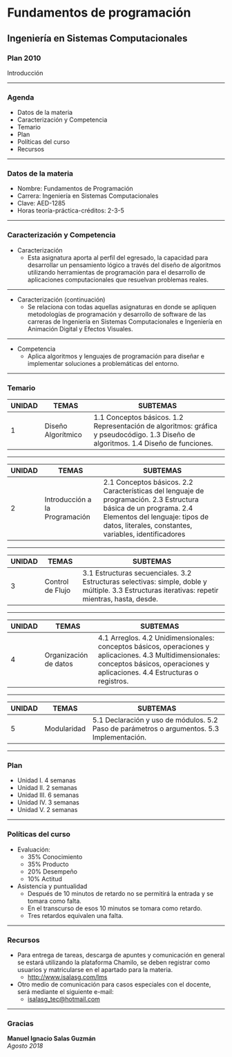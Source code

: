 # Fundamentos de programación
## Ingeniería en Sistemas Computacionales
### Plan 2010
Introducción

---
### Agenda
- Datos de la materia
- Caracterización y Competencia
- Temario
- Plan
- Políticas del curso
- Recursos

---
### Datos de la materia
- Nombre: Fundamentos de Programación
- Carrera: Ingeniería en Sistemas Computacionales
- Clave: AED-1285
- Horas teoría-práctica-créditos: 2-3-5

---
### Caracterización y Competencia
- Caracterización
    - Esta asignatura aporta al perfil del egresado, la capacidad para desarrollar un pensamiento lógico a través del diseño de algoritmos utilizando herramientas de programación para el desarrollo de aplicaciones computacionales que resuelvan problemas reales.  

---
- Caracterización (continuación)
    - Se relaciona con todas aquellas asignaturas en donde se apliquen metodologías de programación y desarrollo de software de las carreras de Ingeniería en Sistemas Computacionales e Ingeniería en Animación Digital y Efectos Visuales.

---
- Competencia
    - Aplica algoritmos y lenguajes de programación para diseñar e implementar soluciones a problemáticas del entorno.

---

### Temario
UNIDAD | TEMAS | SUBTEMAS
-- | -- | --
1 | Diseño Algorítmico | 1.1 Conceptos básicos. 1.2 Representación de algoritmos: gráfica y pseudocódigo. 1.3 Diseño de algoritmos. 1.4 Diseño de funciones.

---
UNIDAD | TEMAS | SUBTEMAS
-- | -- | --
2 | Introducción a la Programación | 2.1 Conceptos básicos. 2.2 Características del lenguaje de programación. 2.3 Estructura básica de un programa. 2.4 Elementos del lenguaje: tipos de datos, literales, constantes, variables, identificadores

---
UNIDAD | TEMAS | SUBTEMAS
-- | -- | --
3 | Control de Flujo | 3.1 Estructuras secuenciales. 3.2 Estructuras selectivas: simple, doble y múltiple. 3.3 Estructuras iterativas: repetir mientras, hasta, desde.

---
UNIDAD | TEMAS | SUBTEMAS
-- | -- | --
4 | Organización de datos | 4.1 Arreglos. 4.2 Unidimensionales: conceptos básicos, operaciones y aplicaciones. 4.3 Multidimensionales: conceptos básicos, operaciones y aplicaciones. 4.4 Estructuras o registros.

---
UNIDAD | TEMAS | SUBTEMAS
-- | -- | --
5 | Modularidad | 5.1 Declaración y uso de módulos. 5.2 Paso de parámetros o argumentos. 5.3 Implementación.

---
### Plan
- Unidad I. 4 semanas
- Unidad II. 2 semanas
- Unidad III. 6 semanas
- Unidad IV. 3 semanas
- Unidad V. 2 semanas

---
### Políticas del curso
- Evaluación:
    - 35% Conocimiento
    - 35% Producto
    - 20% Desempeño
    - 10% Actitud
- Asistencia y puntualidad
    - Después de 10 minutos de retardo no se permitirá la entrada y se tomara como falta.
    - En el transcurso de esos 10 minutos se tomara como retardo.
    - Tres retardos equivalen una falta.

---
### Recursos
- Para entrega de tareas, descarga de apuntes y comunicación en general se estará utilizando la plataforma Chamilo, se deben registrar como usuarios y matricularse en el apartado para la materia.
    - http://www.isalasg.com/lms
- Otro medio de comunicación para casos especiales con el docente, será mediante el siguiente e-mail:
    - isalasg_tec@hotmail.com

---
### Gracias
**Manuel Ignacio Salas Guzmán**  
*Agosto 2018*
